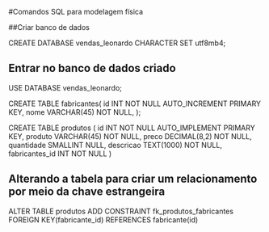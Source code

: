 #Comandos SQL para modelagem física

##Criar banco de dados

CREATE DATABASE vendas_leonardo CHARACTER SET utf8mb4;

## Entrar no banco de dados criado
USE DATABASE vendas_leonardo;

CREATE TABLE fabricantes(
    id INT NOT NULL AUTO_INCREMENT PRIMARY KEY,
    nome VARCHAR(45) NOT NULL,
);

CREATE TABLE produtos (
    id INT NOT NULL AUTO_IMPLEMENT PRIMARY KEY,
    produto VARCHAR(45) NOT NULL,
    preco DECIMAL(8,2) NOT NULL,
    quantidade SMALLINT NULL,
    descricao TEXT(1000) NOT NULL,
    fabricantes_id INT NOT NULL
)

## Alterando a tabela para criar um relacionamento por meio da chave estrangeira
ALTER TABLE produtos
    ADD CONSTRAINT fk_produtos_fabricantes
    FOREIGN KEY(fabricante_id) REFERENCES fabricante(id)